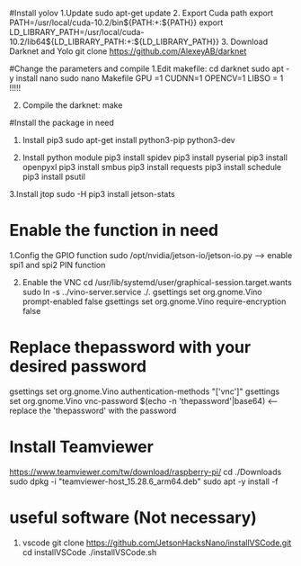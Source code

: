 #Install yolov
1.Update
sudo apt-get update
2. Export Cuda path
export PATH=/usr/local/cuda-10.2/bin${PATH:+:${PATH}}
export LD_LIBRARY_PATH=/usr/local/cuda-10.2/lib64${LD_LIBRARY_PATH:+:${LD_LIBRARY_PATH}}
3. Download Darknet and Yolo
git clone https://github.com/AlexeyAB/darknet


#Change the parameters and compile
1.Edit makefile:
cd darknet
sudo apt -y install nano
sudo nano Makefile
GPU =1
CUDNN=1
OPENCV=1
LIBSO = 1  !!!!!

2. Compile the darknet:
make


#Install the package in need
1. Install pip3
sudo apt-get install python3-pip python3-dev

2. Install python module
pip3 install spidev
pip3 install pyserial
pip3 install openpyxl
pip3 install smbus 
pip3 install requests
pip3 install schedule
pip3 install psutil

3.Install jtop
sudo -H pip3 install jetson-stats

# Enable the function in need
1.Config the GPIO function
sudo /opt/nvidia/jetson-io/jetson-io.py 
--> enable spi1 and spi2 PIN function

2. Enable the VNC
cd /usr/lib/systemd/user/graphical-session.target.wants
sudo ln -s ../vino-server.service ./.
gsettings set org.gnome.Vino prompt-enabled false
gsettings set org.gnome.Vino require-encryption false
# Replace thepassword with your desired password
gsettings set org.gnome.Vino authentication-methods "['vnc']"
gsettings set org.gnome.Vino vnc-password $(echo -n 'thepassword'|base64) <--replace the 'thepassword' with the password


# Install Teamviewer
https://www.teamviewer.com/tw/download/raspberry-pi/
cd ./Downloads
sudo dpkg -i "teamviewer-host_15.28.6_arm64.deb"
sudo apt -y install -f

# useful software (Not necessary)
1. vscode
 git clone https://github.com/JetsonHacksNano/installVSCode.git
 cd installVSCode
./installVSCode.sh

